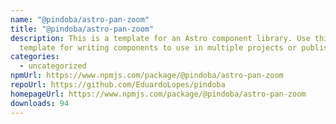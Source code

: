 ```yaml
---
name: "@pindoba/astro-pan-zoom"
title: "@pindoba/astro-pan-zoom"
description: This is a template for an Astro component library. Use this
  template for writing components to use in multiple projects or publish to NPM.
categories:
  - uncategorized
npmUrl: https://www.npmjs.com/package/@pindoba/astro-pan-zoom
repoUrl: https://github.com/EduardoLopes/pindoba
homepageUrl: https://www.npmjs.com/package/@pindoba/astro-pan-zoom
downloads: 94
---
```

